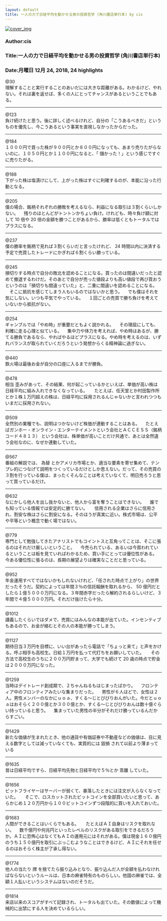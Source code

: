 ```yaml
---
layout: default
title: 一人の力で日経平均を動かせる男の投資哲学 (角川書店単行本) by cis
---
```


[![cover_img](http://images-jp.amazon.com/images/P/B07L5DGXMC.09.MZZZZZZZ.jpg)](https://www.amazon.co.jp/dp/B07L5DGXMC)  
### Author:cis  
### Title:一人の力で日経平均を動かせる男の投資哲学 (角川書店単行本)  
### Date:月曜日 12月 24, 2018, 24 highlights
  
@30  
理解することと実行することのあいだには大きな距離がある。わかるけど、やれない。それは裏を返せば、多くの人にとってチャンスがあるということでもある。  
****
  
@123  
負け続けたと思う。後に詳しく述べるけれど、自分の「こうあるべきだ」というものを優先し、今こうあるという事実を直視しなかったからだった。  
****
  
@184  
１０００円で買った株が９００円とか８００円になっても、あまり売りたがらないのに、１０５０円とか１１００円になると、「 儲かった！」という感じですぐに売りたがる。  
****
  
@188  
下がった株は塩漬けにして、上がった株はすぐに利確するのが、本能に沿った行動となる。  
****
  
@205  
僕の場合、銘柄それぞれの勝敗を考えるなら、利益になる取引は３割くらいしかない。 　残りのほとんどがトントンかちょい負け。けれども、時々負け額に対して 10 倍や 20 倍の金額を勝つことがあるから、勝率は低くともトータルではプラスになる。  
****
  
@237  
僕の勝率を銘柄で見れば３割くらいだと言ったけれど、 24 時間以内に決済する予定で売買したトレードにかぎれば６割くらい勝っている。  
****
  
@245  
損切りする時点で自分の敗北を認めることになる。買ったのは間違いだったと認めて撤退するわけだ。そのあとで自分が売った値段よりも高い値段で再び買おうというのは「損切りも間違っていた」と、二重に間違いを認めることになる。 　そこに抵抗を感じてしまう人もいるのではないかと思う。 　でも僕はそれを気にしない。いつも平気でやっている。 　１回ごとの売買で勝ち負けを考えていないから抵抗がない。  
****
  
@254  
ギャンブルでは「やめ時」が重要だともよく説かれる。 　その理屈にしても、利確に走る心理と似ている。 　集中力や体力を考えれば、やめ時はあるが、勝てる勝負であるなら、やればやるほどプラスになる。やめ時を考えるのは、いずれバランスが取られていくだろうという発想からくる精神論に過ぎない。  
****
  
@440  
鉄火場は最後お金が自分の口座に入るまでが勝負。  
****
  
@478  
相当 歪みがあって、その結果、何が起こっているかといえば、単価が高い株は日経平均に組み入れできなくなっている。 　 たとえば、任天堂とか村田製作所とか１株１万円超えの株は、日経平均に採用されるんじゃないかと言われつつもいまだに採用されない。  
****
  
@509  
全然別の業種でも、説明はつかないけど株価が連動することはある。 　たとえばガンホー・オンライン・エンターテイメントという会社とＡＣＣＥＳＳ（銘柄コード４８１３） という会社は、株単価が高いことだけ共通で、あとは全然違う会社なのに、なぜか連動していた。  
****
  
@567  
番組の解説では、 為替 とかアメリカ市場とか、適当な要素を寄せ集めて、テンプレ的につなげて説明をつくっているだけとしか思えない。だって、その売買の３割を行っている僕は、まったくそんなことは考えていなくて、明日売ろうと思って買っているだけ。  
****
  
@632  
なにかしら他人を出し抜かないと、他人から富を奪うことはできない。 　誰でも知っている情報では安定的に勝てない。 　 信用される企業はさらに信用され、割安な株はさらに割安になる。そのほうが真実に近い。株式市場は、公平や平等という概念で動く場ではない。  
****
  
@779  
専門として勉強してきたアナリストでもコイントスと互角ってことは、そこに張るのはそれだけ厳しいということ。 　今売られている、あるいは今買われているということは板を見ていればわかるため、買い手にとっては優位性がある。 今ある優位性に張るのは、長期の展望よりは確実なことだと思っている。  
****
  
@952  
年金運用すべてではないかもしれないけれど、「任された時点で上がり」の世界だったそうだ。契約によっては年間３％の信託報酬を取れるから、 50 億円だとしたら１億５０００万円になる。３年間赤字だったら解約されるらしいけど、３年間で４億５０００万円。それだけ抜けたら十分。  
****
  
@1012  
講義したくらいではダメで、売買にはみんなの本能が出ていた。インセンティブもあるので、お金が絡むとその人の本能が勝ってしまう。  
****
  
@1127  
期待日当３万円を目標に、いい台があったら電話で「ちょっと来て」と声をかける。呼ぶ相手も高校生。日給１万円を払って代打ちをお願いしていた。 　 その方法で高校生のうちに２００万円貯まって、大学でも続けて 20 歳の時点で貯金は２０００万円になった。  
****
  
@1259  
当時はデイトレード創成期で、２ちゃんねるもはじまったばかり。 　フロンティア中のフロンティアみたいな集まりだった。 　男性が６人ほどで、女性は２人。男性メンバーのなかにｕｏａ、すくる～じとびびりおんがいた。今だとｕｏａはおそらく２００億とか３００億とか、すくる～じとびびりおんは数十億ぐらい持っていると思う。 　集まっていた男性の半分がそれだけ勝っているんだからすごい。  
****
  
@1429  
新たな価値が生まれたとき、他の通貨や有価証券や不動産などの価値は、目に見える数字としては減っていなくても、実質的には 毀損 されて以前より薄まっている  
****
  
@1635  
昔は日経平均ですら、日経平均先物と日経平均で５％とか 乖離 していた。  
****
  
@1656  
ビットフライヤーはサーバーが弱くて、暴落したときには注文が入らなくなっていた。 　 そこで、ロスカットされたビットコインを全部買いたいと思って、あらかじめ１２０万円から１００ビットコインずつ段階的に買いを入れておいた。  
****
  
@1683  
人間ができることはいくらでもある。 　 たとえばＡＩ自身はリスクを取れない。 　数千億円や何兆円といったレベルのリスクがある取引をできるだろうか。ＡＩに恐怖心はなくてもＡＩの運用元にはそれがある。僕は現金１６０億円のうち１５０億円を取引にぶっこむようなことはできるけど、ＡＩにそれを任せるのはおそらく株主が了承し得ない。  
****
  
@1774  
他人の当たり 牌 を捨てたら振り込みとなり、振り込んだ人が全額を払わなければならないというルールは、日本の麻雀特有のものらしい。他国の麻雀では、全額１人払いというシステムはないのだそうだ。  
****
  
@1814  
来店以来のスコアがすべて記録され、トータルも出ていた。その数値によって機械的に出禁にする人を決めているらしい。  
****